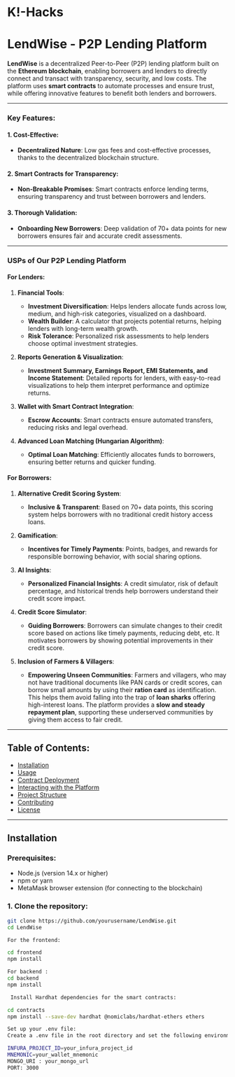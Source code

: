 # K!-Hacks
# LendWise - P2P Lending Platform

**LendWise** is a decentralized Peer-to-Peer (P2P) lending platform built on the **Ethereum blockchain**, enabling borrowers and lenders to directly connect and transact with transparency, security, and low costs. The platform uses **smart contracts** to automate processes and ensure trust, while offering innovative features to benefit both lenders and borrowers.

---

### **Key Features**:
#### 1. **Cost-Effective**:
   - **Decentralized Nature**: Low gas fees and cost-effective processes, thanks to the decentralized blockchain structure.

#### 2. **Smart Contracts for Transparency**:
   - **Non-Breakable Promises**: Smart contracts enforce lending terms, ensuring transparency and trust between borrowers and lenders.

#### 3. **Thorough Validation**:
   - **Onboarding New Borrowers**: Deep validation of 70+ data points for new borrowers ensures fair and accurate credit assessments.

---

### **USPs of Our P2P Lending Platform**

#### **For Lenders**:
1. **Financial Tools**:
   - **Investment Diversification**: Helps lenders allocate funds across low, medium, and high-risk categories, visualized on a dashboard.
   - **Wealth Builder**: A calculator that projects potential returns, helping lenders with long-term wealth growth.
   - **Risk Tolerance**: Personalized risk assessments to help lenders choose optimal investment strategies.

2. **Reports Generation & Visualization**:
   - **Investment Summary, Earnings Report, EMI Statements, and Income Statement**: Detailed reports for lenders, with easy-to-read visualizations to help them interpret performance and optimize returns.

3. **Wallet with Smart Contract Integration**:
   - **Escrow Accounts**: Smart contracts ensure automated transfers, reducing risks and legal overhead.

4. **Advanced Loan Matching (Hungarian Algorithm)**:
   - **Optimal Loan Matching**: Efficiently allocates funds to borrowers, ensuring better returns and quicker funding.

#### **For Borrowers**:
1. **Alternative Credit Scoring System**:
   - **Inclusive & Transparent**: Based on 70+ data points, this scoring system helps borrowers with no traditional credit history access loans.

2. **Gamification**:
   - **Incentives for Timely Payments**: Points, badges, and rewards for responsible borrowing behavior, with social sharing options.

3. **AI Insights**:
   - **Personalized Financial Insights**: A credit simulator, risk of default percentage, and historical trends help borrowers understand their credit score impact.

4. **Credit Score Simulator**:
   - **Guiding Borrowers**: Borrowers can simulate changes to their credit score based on actions like timely payments, reducing debt, etc. It motivates borrowers by showing potential improvements in their credit score.

5. **Inclusion of Farmers & Villagers**:
   - **Empowering Unseen Communities**: Farmers and villagers, who may not have traditional documents like PAN cards or credit scores, can borrow small amounts by using their **ration card** as identification. This helps them avoid falling into the trap of **loan sharks** offering high-interest loans. The platform provides a **slow and steady repayment plan**, supporting these underserved communities by giving them access to fair credit.
   
---

## Table of Contents:
- [Installation](#installation)
- [Usage](#usage)
- [Contract Deployment](#contract-deployment)
- [Interacting with the Platform](#interacting-with-the-platform)
- [Project Structure](#project-structure)
- [Contributing](#contributing)
- [License](#license)

---

## Installation

### Prerequisites:
- Node.js (version 14.x or higher)
- npm or yarn
- MetaMask browser extension (for connecting to the blockchain)

### 1. Clone the repository:
```bash
git clone https://github.com/yourusername/LendWise.git
cd LendWise

For the frontend:

cd frontend
npm install

For backend :
cd backend
npm install

 Install Hardhat dependencies for the smart contracts:

cd contracts
npm install --save-dev hardhat @nomiclabs/hardhat-ethers ethers

Set up your .env file:
Create a .env file in the root directory and set the following environment variables:

INFURA_PROJECT_ID=your_infura_project_id
MNEMONIC=your_wallet_mnemonic
MONGO_URI : your_mongo_url
PORT: 3000
